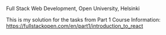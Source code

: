 Full Stack Web Development, Open University, Helsinki

This is my solution for the tasks from Part 1 Course Information: https://fullstackopen.com/en/part1/introduction_to_react
